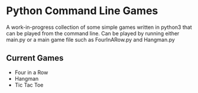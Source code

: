 # Python Command Line Games

A work-in-progress collection of some simple games written in python3 that can be
  played from the command line. Can be played by running either main.py or a main 
  game file such as FourInARow.py and Hangman.py

## Current Games
- Four in a Row
- Hangman
- Tic Tac Toe
